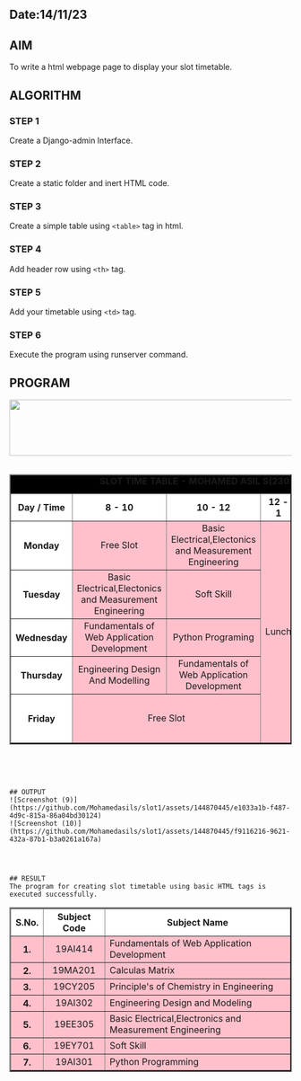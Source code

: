 ## Date:14/11/23
## AIM
To write a html webpage page to display your slot timetable.

## ALGORITHM
### STEP 1
Create a Django-admin Interface.

### STEP 2
Create a static folder and inert HTML code.

### STEP 3
Create a simple table using ```<table>``` tag in html.

### STEP 4
Add header row using ```<th>``` tag.

### STEP 5
Add your timetable using ```<td>``` tag.

### STEP 6
Execute the program using runserver command.

## PROGRAM
<html>

<head>
<title> Time Table </title>
</head>

<body>

<center>
<img src="/static/logo.png" height="100" width="540">
</center>
<br>

<table align="center" width="800" cellspacing="3" cellpadding="14" border="2" bgcolor="black">
<caption> <b> SLOT TIME TABLE - MOHAMED ASIL S(23013491) </b> </caption>

<tr align="center">
<th bgcolor="white"> Day / Time </th>
<th bgcolor="white"> 8 - 10 </th>
<th bgcolor="white"> 10 - 12 </th>
<th bgcolor="white"> 12 - 1 </th>
<th bgcolor="white"> 1 - 3 </th>
<th bgcolor="white"> 3 - 5 </th>
</th>

<tr align="center">
<th bgcolor="white"> Monday </th>
<td bgcolor="pink"> Free Slot </td>
<td bgcolor="pink">Basic Electrical,Electonics and Measurement Engineering</td>
<td rowspan="5" bgcolor="pink"> Lunch </td>
<td bgcolor="pink"> Principle's of Chemistry in Engineering </td>
<td bgcolor="pink"> Free Slot </td>
</tr>

<tr align="center">
<th bgcolor="white"> Tuesday </th>
<td bgcolor="pink"> Basic Electrical,Electonics and Measurement Engineering</td>
<td bgcolor="pink"> Soft Skill</td>
<td bgcolor="pink"> Engineering Design And Modelling </td>
<td bgcolor="pink"> Free Slot </td>
</tr>

<tr align="center">
<th bgcolor="white"> Wednesday </th>
<td bgcolor="pink"> Fundamentals of Web Application Development </td>
<td bgcolor="pink"> Python Programing </td>
<td bgcolor="pink"> Principle's of Chemistry in Engineering </td>
<td bgcolor="pink"> Calculas Matrix </td>
</tr>

<tr align="center">
<th bgcolor="white"> Thursday </th>
<td bgcolor="pink"> Engineering Design And Modelling </td>
<td bgcolor="pink"> Fundamentals of Web Application Development </td>
<td bgcolor="pink"> Python Programming </td>
<td bgcolor="pink"> Free Slot </td>
</tr>

<tr align="center">
<th bgcolor="white"> Friday </th>
<td colspan="2" align="centre" bgcolor="pink"> Free Slot </td>

<td bgcolor="pink"> Fundamentals of Web Application Development </td>
<td bgcolor="pink"> Calculas Matrix </td>
</tr>
</table>
<br>
<br>

<table align="center" cellspacing="3" cellpadding="15" border="2" bgcolor="black">

<tr align="center">
<th bgcolor="white"> S.No. </th>
<th bgcolor="white"> Subject Code </th>
<th bgcolor="white"> Subject Name </th>
</tr>

<tr>
<th align="center" bgcolor="pink"> 1. </th>
<td align="center" bgcolor="pink"> 19AI414 </td>
<td bgcolor="pink"> Fundamentals of Web Application Development </td>
</tr>

<tr>
<th align="center" bgcolor="pink"> 2. </th>
<td align="center" bgcolor="pink"> 19MA201 </td>
<td bgcolor="pink"> Calculas Matrix </td>
</tr>

<tr>
<th align="center" bgcolor="pink"> 3. </th>
<td align="center" bgcolor="pink"> 19CY205 </td>
<td bgcolor="pink"> Principle's of Chemistry in Engineering </td>
</tr>

<tr>
<th align="center" bgcolor="pink"> 4. </th>
<td align="center" bgcolor="pink"> 19AI302 </td>
<td bgcolor="pink"> Engineering Design and Modeling </td>
</tr>

<tr>
<th align="center" bgcolor="pink"> 5. </th>
<td align="center" bgcolor="pink"> 19EE305 </td>
<td bgcolor="pink"> Basic Electrical,Electronics and Measurement Engineering </td>
</tr>

<tr>
<th align="center" bgcolor="pink"> 6. </th>
<td align="center" bgcolor="pink"> 19EY701 </td>
<td bgcolor="pink"> Soft Skill </td>
</tr>

<tr>
<th align="center" bgcolor="pink"> 7. </td>
<td align="center" bgcolor="pink"> 19AI301 </td>
<td bgcolor="pink"> Python Programming </td>
</tr>

</body>
</html>


```

## OUTPUT
![Screenshot (9)](https://github.com/Mohamedasils/slot1/assets/144870445/e1033a1b-f487-4d9c-815a-86a04bd30124)
![Screenshot (10)](https://github.com/Mohamedasils/slot1/assets/144870445/f9116216-9621-432a-87b1-b3a0261a167a)




## RESULT
The program for creating slot timetable using basic HTML tags is executed successfully.
